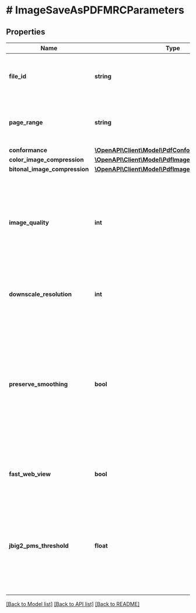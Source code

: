 # # ImageSaveAsPDFMRCParameters

## Properties

Name | Type | Description | Notes
------------ | ------------- | ------------- | -------------
**file_id** | **string** | The identifier of the previously uploaded file to be processed. | 
**page_range** | **string** | Specifies the number of the page, or the range of pages to be saved as PDF MRC. | [optional] [default to '*']
**conformance** | [**\OpenAPI\Client\Model\PdfConformance**](PdfConformance.md) |  | [optional] 
**color_image_compression** | [**\OpenAPI\Client\Model\PdfImageCompressionScheme**](PdfImageCompressionScheme.md) |  | [optional] 
**bitonal_image_compression** | [**\OpenAPI\Client\Model\PdfImageCompressionScheme**](PdfImageCompressionScheme.md) |  | [optional] 
**image_quality** | **int** | Specifies the quality to be used for the compression of the images from the PDF.  Must be in the range [0 (best compression - worst quality) - 100 (worst quality - best compression)]. | [optional] [default to 60]
**downscale_resolution** | **int** | Specifies the resolution for downscaling the background layer, if any. | [optional] [default to 100]
**preserve_smoothing** | **bool** | Specifies whether the MRC engine should try to preserve smoothing between different layers.   Enabling this option should globally enhance the text quality but also reduce the compression rate. | [optional] [default to false]
**fast_web_view** | **bool** | Specifies whether the PDF shall be optimized for online distribution. | [optional] [default to false]
**jbig2_pms_threshold** | **float** | Specifies the threshold value for the JBIG2 encoder pattern matching and substitution between 0 and 1. Any number lower than 1 may lead to lossy compression. | [optional] [default to 0.85]

[[Back to Model list]](../../README.md#documentation-for-models) [[Back to API list]](../../README.md#documentation-for-api-endpoints) [[Back to README]](../../README.md)


